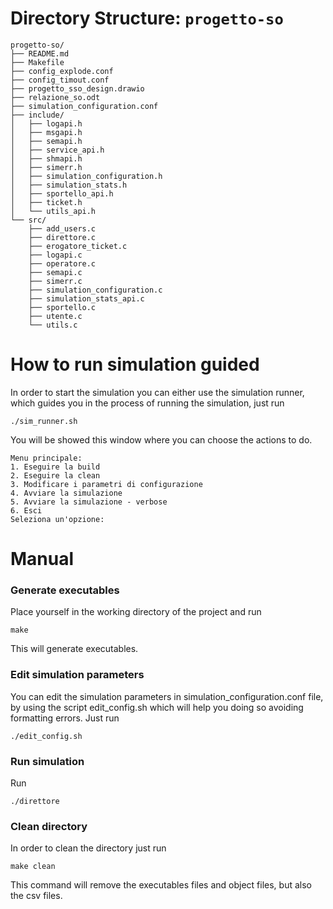 # Directory Structure: `progetto-so`

```plaintext
progetto-so/
├── README.md
├── Makefile
├── config_explode.conf
├── config_timout.conf
├── progetto_sso_design.drawio
├── relazione_so.odt
├── simulation_configuration.conf
├── include/
│   ├── logapi.h
│   ├── msgapi.h
│   ├── semapi.h
│   ├── service_api.h
│   ├── shmapi.h
│   ├── simerr.h
│   ├── simulation_configuration.h
│   ├── simulation_stats.h
│   ├── sportello_api.h
│   ├── ticket.h
│   └── utils_api.h
└── src/
    ├── add_users.c
    ├── direttore.c
    ├── erogatore_ticket.c
    ├── logapi.c
    ├── operatore.c
    ├── semapi.c
    ├── simerr.c
    ├── simulation_configuration.c
    ├── simulation_stats_api.c
    ├── sportello.c
    ├── utente.c
    └── utils.c
```

# How to run simulation guided
In order to start the simulation you can either use the simulation runner, which guides you in the process of running the simulation, just run
```plaintext
./sim_runner.sh
```
You will be showed this window where you can choose the actions to do.
```plaintext
Menu principale:
1. Eseguire la build
2. Eseguire la clean
3. Modificare i parametri di configurazione
4. Avviare la simulazione
5. Avviare la simulazione - verbose
6. Esci
Seleziona un'opzione: 
```

# Manual 
### Generate executables

Place yourself in the working directory of the project and run
```plaintext
make
```
This will generate executables.

### Edit simulation parameters

You can edit the simulation parameters in simulation_configuration.conf file, by using the script edit_config.sh which will help you doing so avoiding formatting errors.
Just run
```plaintext
./edit_config.sh
```

### Run simulation
Run 
```plaintext
./direttore
```

### Clean directory
In order to clean the directory just run
```plaintext
make clean
```
This command will remove the executables files and object files, but also the csv files.



